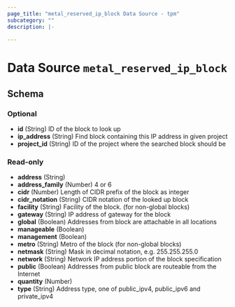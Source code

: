 ```yaml
---
page_title: "metal_reserved_ip_block Data Source - tpm"
subcategory: ""
description: |-
  
---
```


# Data Source `metal_reserved_ip_block`





## Schema

### Optional

- **id** (String) ID of the block to look up
- **ip_address** (String) Find block containing this IP address in given project
- **project_id** (String) ID of the project where the searched block should be

### Read-only

- **address** (String)
- **address_family** (Number) 4 or 6
- **cidr** (Number) Length of CIDR prefix of the block as integer
- **cidr_notation** (String) CIDR notation of the looked up block
- **facility** (String) Facility of the block. (for non-global blocks)
- **gateway** (String) IP address of gateway for the block
- **global** (Boolean) Addresses from block are attachable in all locations
- **manageable** (Boolean)
- **management** (Boolean)
- **metro** (String) Metro of the block (for non-global blocks)
- **netmask** (String) Mask in decimal notation, e.g. 255.255.255.0
- **network** (String) Network IP address portion of the block specification
- **public** (Boolean) Addresses from public block are routeable from the Internet
- **quantity** (Number)
- **type** (String) Address type, one of public_ipv4, public_ipv6 and private_ipv4


